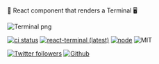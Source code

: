 🚀 React component that renders a Terminal 🖥

![Terminal png](https://react-terminal.sirv.com/static/terminal.png)

[![ci status](https://github.com/bony2023/react-terminal/workflows/Build%20and%20Test/badge.svg)](https://github.com/bony2023/react-terminal/actions?query=Build+and+Test)
[![react-terminal (latest)](https://img.shields.io/npm/v/react-terminal/latest)](https://www.npmjs.com/package/react-terminal)
[![node](https://img.shields.io/node/v/react-terminal/latest)](https://www.npmjs.com/package/react-terminal)
![MIT](https://img.shields.io/npm/l/react-terminal)

[![Twitter followers](https://img.shields.io/twitter/follow/bony2023?label=Follow&style=social)](https://twitter.com/bony2023)
[![Github](https://img.shields.io/github/stars/bony2023/react-terminal?style=social)](https://github.com/bony2023/react-terminal)
